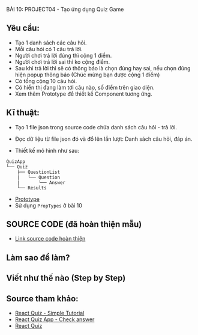 BÀI 10: PROJECT04 - Tạo ứng dụng Quiz Game


## Yêu cầu:

* Tạo 1 danh sách các câu hỏi.
* Mỗi câu hỏi có 1 câu trả lời.
* Người chơi trả lời đúng thì cộng 1 điểm.
* Người chơi trả lời sai thì ko cộng điểm.
* Sau khi trả lời thì sẽ có thông báo là chọn đúng hay sai, nếu chọn đúng hiện popup thông báo (Chúc mừng bạn được cộng 1 điểm)
* Có tổng cộng 10 câu hỏi.
* Có hiển thị đang làm tới câu nào, số điểm trên giao diện.
* Xem thêm Prototype để thiết kế Component tương ứng. 

## Kĩ thuật:
* Tạo 1 file json trong source code chứa danh sách câu hỏi - trả lời.
* Đọc dữ liệu từ file json đó và đổ lên lần lượt: Danh sách câu hỏi, đáp án.

* Thiết kế mô hình như sau:
```
QuizApp
└── Quiz
    ├── QuestionList
    |   └── Question
    |       └── Answer
    └── Results
```

* [Prototype](https://invis.io/7XC7F0CC8)
* Sử dụng `PropTypes` ở bài 10


## SOURCE CODE (đã hoàn thiện mẫu)
* [Link source code hoàn thiện](https://github.com/nvminhtu/React/tree/master/reactjs/project04_2)

## Làm sao để làm?


## Viết như thế nào (Step by Step)


## Source tham khảo:
* [React Quiz - Simple Tutorial](https://mitchgavan.com/react-quiz/)
* [React Quiz App - Check answer](https://github.com/bonham000/react-quiz-app)
* [React Quiz](https://github.com/davidrayoussef/react-quiz)